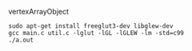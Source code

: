 vertexArrayObject

```
sudo apt-get install freeglut3-dev libglew-dev
gcc main.c util.c -lglut -lGL -lGLEW -lm -std=c99
./a.out
```
